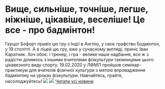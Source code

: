 
# Вище, сильніше, точніше, легше, ніжніше, цікавіше, веселіше! Це все - про бадмінтон!
Герцог Бофорт привіз цю гру з Індії в Англію, у своє графство Бодмінтон, у 19 столітті. А в ліцей цю гру, вже у сучасному вигляді, приніс Іван Каратник.
Хоч обоє: і тренер, і гра - велике наше надбання, все ж з радістю ділимось з іншими вчителями фізкультури таємницями цього цікавезного виду спорту.
19.02.2020 у ЛФМЛ пройшов семінар-практикум для вчителів фізичної культури з метою впровадження бадмінтону на уроках фізкультури.
Навчайтесь, грайте, насолоджуйтесь!
![](/images/вище-сильніше-точніше-легше-ніжніше-цікавіше-веселіше-це/86498999_812752442549993_7504142322423037952_o.jpg)
![](/images/вище-сильніше-точніше-легше-ніжніше-цікавіше-веселіше-це/86766276_812752569216647_6177925802319937536_o.jpg)
[Читати усі новини](/news)
       